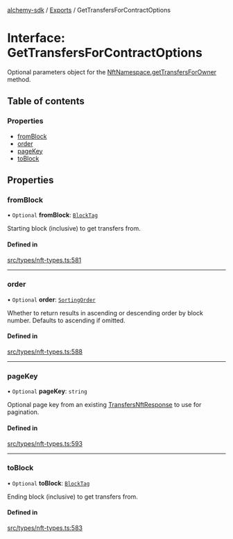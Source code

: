 [alchemy-sdk](../README.md) / [Exports](../modules.md) / GetTransfersForContractOptions

# Interface: GetTransfersForContractOptions

Optional parameters object for the [NftNamespace.getTransfersForOwner](../classes/NftNamespace.md#gettransfersforowner)
method.

## Table of contents

### Properties

- [fromBlock](GetTransfersForContractOptions.md#fromblock)
- [order](GetTransfersForContractOptions.md#order)
- [pageKey](GetTransfersForContractOptions.md#pagekey)
- [toBlock](GetTransfersForContractOptions.md#toblock)

## Properties

### fromBlock

• `Optional` **fromBlock**: [`BlockTag`](../modules.md#blocktag)

Starting block (inclusive) to get transfers from.

#### Defined in

[src/types/nft-types.ts:581](https://github.com/alchemyplatform/alchemy-sdk-js/blob/277f926/src/types/nft-types.ts#L581)

___

### order

• `Optional` **order**: [`SortingOrder`](../enums/SortingOrder.md)

Whether to return results in ascending or descending order by block number.
Defaults to ascending if omitted.

#### Defined in

[src/types/nft-types.ts:588](https://github.com/alchemyplatform/alchemy-sdk-js/blob/277f926/src/types/nft-types.ts#L588)

___

### pageKey

• `Optional` **pageKey**: `string`

Optional page key from an existing [TransfersNftResponse](TransfersNftResponse.md) to use for
pagination.

#### Defined in

[src/types/nft-types.ts:593](https://github.com/alchemyplatform/alchemy-sdk-js/blob/277f926/src/types/nft-types.ts#L593)

___

### toBlock

• `Optional` **toBlock**: [`BlockTag`](../modules.md#blocktag)

Ending block (inclusive) to get transfers from.

#### Defined in

[src/types/nft-types.ts:583](https://github.com/alchemyplatform/alchemy-sdk-js/blob/277f926/src/types/nft-types.ts#L583)
